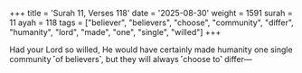 +++
title = 'Surah 11, Verses 118'
date = '2025-08-30'
weight = 1591
surah = 11
ayah = 118
tags = ["believer", "believers", "choose", "community", "differ", "humanity", "lord", "made", "one", "single", "willed"]
+++

Had your Lord so willed, He would have certainly made humanity one single community ˹of believers˺, but they will always ˹choose to˺ differ—